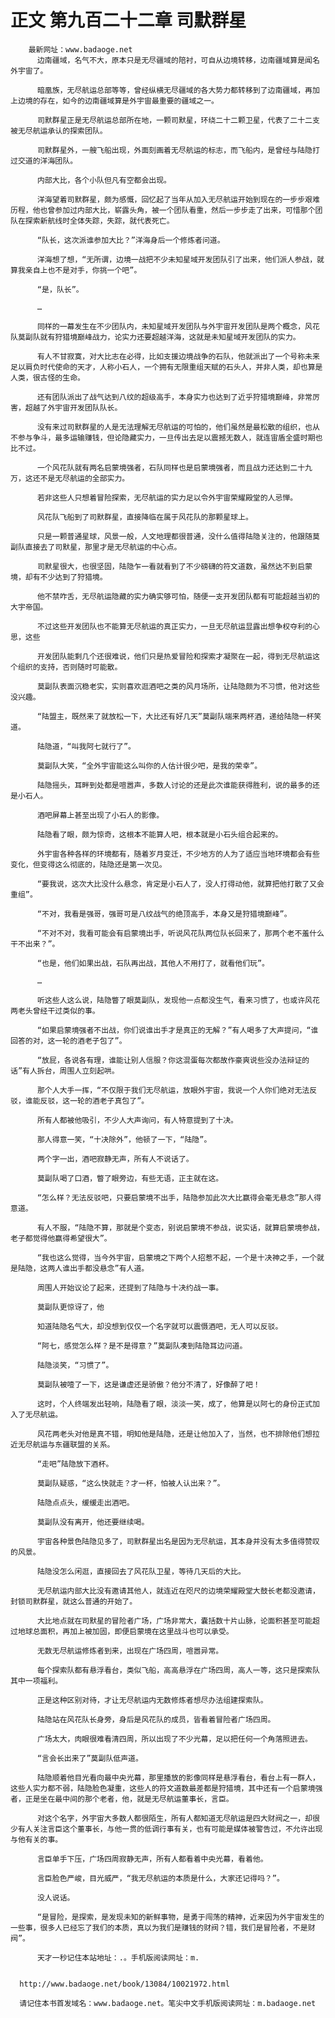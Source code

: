 # 正文 第九百二十二章 司默群星
        最新网址：www.badaoge.net
          边南疆域，名气不大，原本只是无尽疆域的陪衬，可自从边境转移，边南疆域算是闻名外宇宙了。
      
          暗凰族，无尽航运总部等等，曾经纵横无尽疆域的各大势力都转移到了边南疆域，再加上边境的存在，如今的边南疆域算是外宇宙最重要的疆域之一。
      
          司默群星正是无尽航运总部所在地，一颗司默星，环绕二十二颗卫星，代表了二十二支被无尽航运承认的探索团队。
      
          司默群星外，一艘飞船出现，外面刻画着无尽航运的标志，而飞船内，是曾经与陆隐打过交道的洋海团队。
      
          内部大比，各个小队但凡有空都会出现。
      
          洋海望着司默群星，颇为感慨，回忆起了当年从加入无尽航运开始到现在的一步步艰难历程，他也曾参加过内部大比，崭露头角，被一个团队看重，然后一步步走了出来，可惜那个团队在探索新航线时全体失踪，失踪，就代表死亡。
      
          “队长，这次派谁参加大比？”洋海身后一个修炼者问道。
      
          洋海想了想，“无所谓，边境一战把不少未知星域开发团队引了出来，他们派人参战，就算我亲自上也不是对手，你挑一个吧”。
      
          “是，队长”。
      
          …
      
          同样的一幕发生在不少团队内，未知星域开发团队与外宇宙开发团队是两个概念，风花队莫副队就有狩猎境巅峰战力，论实力还要超越洋海，这就是未知星域开发团队的实力。
      
          有人不甘寂寞，对大比志在必得，比如支援边境战争的石队，他就派出了一个号称未来足以肩负时代使命的天才，人称小石人，一个拥有无限重组天赋的石头人，并非人类，却也算是人类，很古怪的生命。
      
          还有团队派出了战气达到八纹的超级高手，本身实力也达到了近乎狩猎境巅峰，非常厉害，超越了外宇宙开发团队队长。
      
          没有来过司默群星的人是无法理解无尽航运的可怕的，他们虽然是最松散的组织，也从不参与争斗，最多运输赚钱，但论隐藏实力，一旦传出去足以震撼无数人，就连宙盾全盛时期也比不过。
      
          一个风花队就有两名启蒙境强者，石队同样也是启蒙境强者，而且战力还达到二十九万，这还不是无尽航运的全部实力。
      
          若非这些人只想着冒险探索，无尽航运的实力足以令外宇宙荣耀殿堂的人忌惮。
      
          风花队飞船到了司默群星，直接降临在属于风花队的那颗星球上。
      
          只是一颗普通星球，风景一般，人文地理都很普通，没什么值得陆隐关注的，他跟随莫副队直接去了司默星，那里才是无尽航运的中心点。
      
          司默星很大，也很坚固，陆隐乍一看就看到了不少磅礴的符文道数，虽然达不到启蒙境，却有不少达到了狩猎境。
      
          他不禁咋舌，无尽航运隐藏的实力确实够可怕，随便一支开发团队都有可能超越当初的大宇帝国。
      
          不过这些开发团队也不能算无尽航运的真正实力，一旦无尽航运显露出想争权夺利的心思，这些
      
          开发团队能剩几个还很难说，他们只是热爱冒险和探索才凝聚在一起，得到无尽航运这个组织的支持，否则随时可能散。
      
          莫副队表面沉稳老实，实则喜欢逛酒吧之类的风月场所，让陆隐颇为不习惯，他对这些没兴趣。
      
          “陆盟主，既然来了就放松一下，大比还有好几天”莫副队端来两杯酒，递给陆隐一杯笑道。
      
          陆隐道，“叫我阿七就行了”。
      
          莫副队大笑，“全外宇宙能这么叫你的人估计很少吧，是我的荣幸”。
      
          陆隐摇头，耳畔到处都是喧嚣声，多数人讨论的还是此次谁能获得胜利，说的最多的还是小石人。
      
          酒吧屏幕上甚至出现了小石人的影像。
      
          陆隐看了眼，颇为惊奇，这根本不能算人吧，根本就是小石头组合起来的。
      
          外宇宙各种各样的环境都有，随着岁月变迁，不少地方的人为了适应当地环境都会有些变化，但变得这么彻底的，陆隐还是第一次见。
      
          “要我说，这次大比没什么悬念，肯定是小石人了，没人打得动他，就算把他打散了又会重组”。
      
          “不对，我看是强哥，强哥可是八纹战气的绝顶高手，本身又是狩猎境巅峰”。
      
          “不对不对，我看可能会有启蒙境出手，听说风花队两位队长回来了，那两个老不羞什么干不出来？”。
      
          “也是，他们如果出战，石队再出战，其他人不用打了，就看他们玩”。
      
          …
      
          听这些人这么说，陆隐瞥了眼莫副队，发现他一点都没生气，看来习惯了，也或许风花两老头曾经干过类似的事。
      
          “如果启蒙境强者不出战，你们说谁出手才是真正的无解？”有人喝多了大声提问，“谁回答的对，这一轮的酒老子包了”。
      
          “放屁，各说各有理，谁能让别人信服？你这混蛋每次都故作豪爽说些没办法辩证的话”有人拆台，周围人立刻起哄。
      
          那个人大手一挥，“不仅限于我们无尽航运，放眼外宇宙，我说一个人你们绝对无法反驳，谁能反驳，这一轮的酒老子真包了”。
      
          所有人都被他吸引，不少人大声询问，有人特意提到了十决。
      
          那人得意一笑，“十决除外”，他顿了一下，“陆隐”。
      
          两个字一出，酒吧寂静无声，所有人不说话了。
      
          莫副队喝了口酒，瞥了眼旁边，有些无语，正主就在这。
      
          “怎么样？无法反驳吧，只要启蒙境不出手，陆隐参加此次大比赢得会毫无悬念”那人得意道。
      
          有人不服，“陆隐不算，那就是个变态，别说启蒙境不参战，说实话，就算启蒙境参战，老子都觉得他赢得希望很大”。
      
          “我也这么觉得，当今外宇宙，启蒙境之下两个人招惹不起，一个是十决神之手，一个就是陆隐，这两人谁出手都没悬念”有人道。
      
          周围人开始议论了起来，还提到了陆隐与十决约战一事。
      
          莫副队更惊讶了，他
      
          知道陆隐名气大，却没想到仅仅一个名字就可以震慑酒吧，无人可以反驳。
      
          “阿七，感觉怎么样？是不是得意？”莫副队凑到陆隐耳边问道。
      
          陆隐淡笑，“习惯了”。
      
          莫副队被噎了一下，这是谦虚还是骄傲？他分不清了，好像醉了吧！
      
          这时，个人终端发出轻响，陆隐看了眼，淡淡一笑，成了，他算是以阿七的身份正式加入了无尽航运。
      
          风花两老头对他是真不错，明知他是陆隐，还是让他加入了，当然，也不排除他们想拉近无尽航运与东疆联盟的关系。
      
          “走吧”陆隐放下酒杯。
      
          莫副队疑惑，“这么快就走？才一杯，怕被人认出来？”。
      
          陆隐点点头，缓缓走出酒吧。
      
          莫副队没有离开，他还要继续喝。
      
          宇宙各种景色陆隐见多了，司默群星出名是因为无尽航运，其本身并没有太多值得赞叹的风景。
      
          陆隐没怎么闲逛，直接回去了风花队卫星，等待几天后的大比。
      
          无尽航运内部大比没有邀请其他人，就连近在咫尺的边境荣耀殿堂大鼓长老都没邀请，封锁司默群星，就这么普通的开始了。
      
          大比地点就在司默星的冒险者广场，广场非常大，囊括数十片山脉，论面积甚至可能超过地球总面积，再加上被加固，即便启蒙境在这里战斗也可以承受。
      
          无数无尽航运修炼者到来，出现在广场四周，喧嚣异常。
      
          每个探索队都有悬浮看台，类似飞船，高高悬浮在广场四周，高人一等，这只是探索队其中一项福利。
      
          正是这种区别对待，才让无尽航运内无数修炼者想尽办法组建探索队。
      
          陆隐站在风花队长身旁，身后是风花队的成员，皆看着冒险者广场四周。
      
          广场太大，肉眼很难看清四周，所以出现了不少光幕，足以把任何一个角落照进去。
      
          “言会长出来了”莫副队低声道。
      
          陆隐顺着他目光看向最中央光幕，那里播放的影像同样是悬浮看台，看台上有一群人，这些人实力都不弱，陆隐脸色凝重，这些人的符文道数最差都是狩猎境，其中还有一个启蒙境强者，正是坐在最中间的那个老者，他，就是无尽航运董事长，言臣。
      
          对这个名字，外宇宙大多数人都很陌生，所有人都知道无尽航运是四大财阀之一，却很少有人关注言臣这个董事长，与他一贯的低调行事有关，也有可能是媒体被警告过，不允许出现与他有关的事。
      
          言臣单手下压，广场四周寂静无声，所有人都看着中央光幕，看着他。
      
          言臣脸色严峻，目光威严，“我无尽航运的本质是什么，大家还记得吗？”。
      
          没人说话。
      
          “是冒险，是探索，是发现未知的新鲜事物，是勇于闯荡的精神，近来因为外宇宙发生的一些事，很多人已经忘了我们的本质，真以为我们是赚钱的财阀？错，我们是冒险者，不是财阀”。
      
          天才一秒记住本站地址：.。手机版阅读网址：m.
      
      
      http://www.badaoge.net/book/13084/10021972.html
      
      请记住本书首发域名：www.badaoge.net。笔尖中文手机版阅读网址：m.badaoge.net